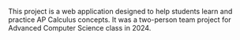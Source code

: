 This project is a web application designed to help students learn and practice AP Calculus concepts. It was a two-person team project for Advanced Computer Science class in 2024.
